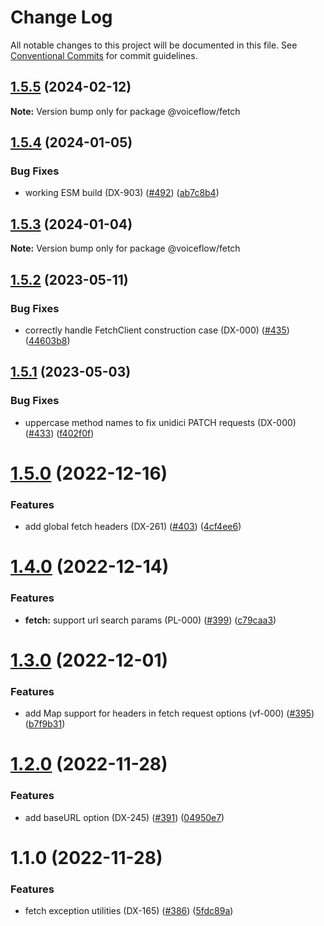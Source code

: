 # Change Log

All notable changes to this project will be documented in this file.
See [Conventional Commits](https://conventionalcommits.org) for commit guidelines.

## [1.5.5](https://github.com/voiceflow/libs/compare/@voiceflow/fetch@1.5.4...@voiceflow/fetch@1.5.5) (2024-02-12)

**Note:** Version bump only for package @voiceflow/fetch

## [1.5.4](https://github.com/voiceflow/libs/compare/@voiceflow/fetch@1.5.3...@voiceflow/fetch@1.5.4) (2024-01-05)

### Bug Fixes

* working ESM build (DX-903) ([#492](https://github.com/voiceflow/libs/issues/492)) ([ab7c8b4](https://github.com/voiceflow/libs/commit/ab7c8b407344c77ac3716921360e27eedcfb8d04))

## [1.5.3](https://github.com/voiceflow/libs/compare/@voiceflow/fetch@1.5.2...@voiceflow/fetch@1.5.3) (2024-01-04)

**Note:** Version bump only for package @voiceflow/fetch

## [1.5.2](https://github.com/voiceflow/libs/compare/@voiceflow/fetch@1.5.1...@voiceflow/fetch@1.5.2) (2023-05-11)

### Bug Fixes

* correctly handle FetchClient construction case (DX-000) ([#435](https://github.com/voiceflow/libs/issues/435)) ([44603b8](https://github.com/voiceflow/libs/commit/44603b83e550efdca9fde775bc283f4b5c173fb4))

## [1.5.1](https://github.com/voiceflow/libs/compare/@voiceflow/fetch@1.5.0...@voiceflow/fetch@1.5.1) (2023-05-03)

### Bug Fixes

* uppercase method names to fix unidici PATCH requests (DX-000) ([#433](https://github.com/voiceflow/libs/issues/433)) ([f402f0f](https://github.com/voiceflow/libs/commit/f402f0f34d86e1fa64c22f979fe931d5d4e34e09))

# [1.5.0](https://github.com/voiceflow/libs/compare/@voiceflow/fetch@1.4.0...@voiceflow/fetch@1.5.0) (2022-12-16)

### Features

* add global fetch headers (DX-261) ([#403](https://github.com/voiceflow/libs/issues/403)) ([4cf4ee6](https://github.com/voiceflow/libs/commit/4cf4ee62c94c19e6d8b68e936b8f518a6d21f9b6))

# [1.4.0](https://github.com/voiceflow/libs/compare/@voiceflow/fetch@1.3.0...@voiceflow/fetch@1.4.0) (2022-12-14)

### Features

* **fetch:** support url search params (PL-000) ([#399](https://github.com/voiceflow/libs/issues/399)) ([c79caa3](https://github.com/voiceflow/libs/commit/c79caa38e8e5216aa0d9d5a7d5638434a8955027))

# [1.3.0](https://github.com/voiceflow/libs/compare/@voiceflow/fetch@1.2.0...@voiceflow/fetch@1.3.0) (2022-12-01)

### Features

* add Map support for headers in fetch request options (vf-000) ([#395](https://github.com/voiceflow/libs/issues/395)) ([b7f9b31](https://github.com/voiceflow/libs/commit/b7f9b319170bee42642a56f02b091d463d959343))

# [1.2.0](https://github.com/voiceflow/libs/compare/@voiceflow/fetch@1.1.0...@voiceflow/fetch@1.2.0) (2022-11-28)

### Features

* add baseURL option (DX-245) ([#391](https://github.com/voiceflow/libs/issues/391)) ([04950e7](https://github.com/voiceflow/libs/commit/04950e7af88cac80925a4b13c1390f9cbbd2bb97))

# 1.1.0 (2022-11-28)

### Features

* fetch exception utilities (DX-165) ([#386](https://github.com/voiceflow/libs/issues/386)) ([5fdc89a](https://github.com/voiceflow/libs/commit/5fdc89a03ec21207ed96b30ffc6c00e1ddcae863))
